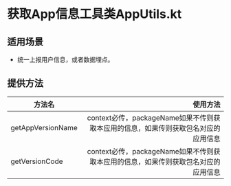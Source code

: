 # 获取App信息工具类AppUtils.kt

## 适用场景
- 统一上报用户信息，或者数据埋点。

## 提供方法

|方法名|使用方法|
|---|---:|
|getAppVersionName|context必传，packageName如果不传则获取本应用的信息，如果传则获取包名对应的应用信息|
|getVersionCode|context必传，packageName如果不传则获取本应用的信息，如果传则获取包名对应的应用信息|
